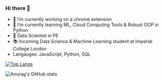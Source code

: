 ### Hi there 👋

- 🔭 I’m currently working on a chrome extension
- 🌱 I’m currently learning ML, Cloud Computing Tools & Robust OOP in Python
- 💼 Data Scientist in PE
- 📚 Incoming Data Science & Machine Learning student at Imperial College London
- Langauges: JavaScript, Python, SQL

[![Top Langs](https://github-readme-stats-3opq4zjuw-imrankhan37s-projects.vercel.app/api/top-langs/?username=imrankhan37)](https://github.com/imrankhan37/github-readme-stats)

![Anurag's GitHub stats](https://github-readme-stats-3opq4zjuw-imrankhan37s-projects.vercel.app/api?username=imrankhan37&show_icons=true)


